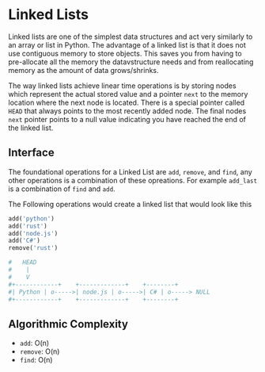 # Linked Lists
Linked lists are one of the simplest data structures and act very similarly to an array
or list in Python. The advantage of a linked list is that it does not use contiguous 
memory to store objects. This saves you from having to pre-allocate all the memory the
datavstructure needs and from reallocating memory as the amount of data grows/shrinks.

The way linked lists achieve linear time operations is by storing nodes which represent
the actual stored value and a pointer `next` to the memory location where the next node
is located. There is a special pointer called `HEAD` that always points to the most
recently added node. The final nodes `next` pointer points to a null value indicating
you have reached the end of the linked list. 

## Interface
The foundational operations for a Linked List are `add`, `remove`, and `find`, any other
operations is a combination of these opreations. For example `add_last` is a combination
of `find` and `add`.

The Following operations would create a linked list that would look like this
```python
add('python')
add('rust')
add('node.js')
add('C#')
remove('rust')

#   HEAD
#    |
#    V
#+------------+    +-------------+    +--------+
#| Python | o----->| node.js | o----->| C# | o-----> NULL
#+------------+    +-------------+    +--------+
```

## Algorithmic Complexity
 - `add`: O(n)
 - `remove`: O(n)
 - `find`: O(n)
